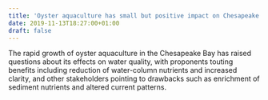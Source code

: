 ```yaml
---
title: 'Oyster aquaculture has small but positive impact on Chesapeake Bay water quality'
date: 2019-11-13T18:27:00+01:00
draft: false
---
```


The rapid growth of oyster aquaculture in the Chesapeake Bay has raised questions about its effects on water quality, with proponents touting benefits including reduction of water-column nutrients and increased clarity, and other stakeholders pointing to drawbacks such as enrichment of sediment nutrients and altered current patterns.